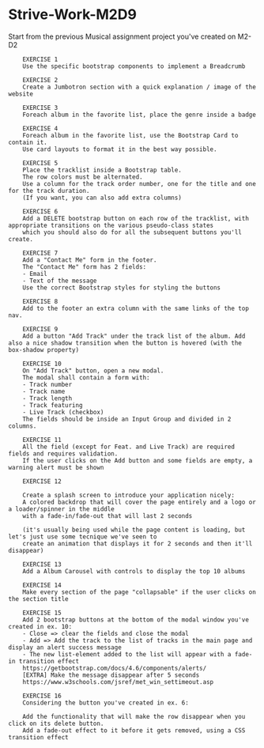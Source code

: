# Strive-Work-M2D9
 
 Start from the previous Musical assignment project you've created on M2-D2
 
 
        EXERCISE 1
        Use the specific bootstrap components to implement a Breadcrumb
                
        EXERCISE 2
        Create a Jumbotron section with a quick explanation / image of the website
        
        EXERCISE 3
        Foreach album in the favorite list, place the genre inside a badge
 
        EXERCISE 4
        Foreach album in the favorite list, use the Bootstrap Card to contain it.
        Use card layouts to format it in the best way possible.
        
        EXERCISE 5
        Place the tracklist inside a Bootstrap table.
        The row colors must be alternated.
        Use a column for the track order number, one for the title and one for the track duration.
        (If you want, you can also add extra columns)
        
        EXERCISE 6
        Add a DELETE bootstrap button on each row of the tracklist, with appropriate transitions on the various pseudo-class states 
        which you should also do for all the subsequent buttons you'll create.
        
        EXERCISE 7
        Add a "Contact Me" form in the footer.
        The "Contact Me" form has 2 fields:
        - Email
        - Text of the message
        Use the correct Bootstrap styles for styling the buttons
        
        EXERCISE 8 
        Add to the footer an extra column with the same links of the top nav.
        
        EXERCISE 9
        Add a button "Add Track" under the track list of the album. Add also a nice shadow transition when the button is hovered (with the box-shadow property)
        
        EXERCISE 10
        On "Add Track" button, open a new modal.
        The modal shall contain a form with:
        - Track number
        - Track name
        - Track length
        - Track featuring
        - Live Track (checkbox)
        The fields should be inside an Input Group and divided in 2 columns.
        
        EXERCISE 11
        All the field (except for Feat. and Live Track) are required fields and requires validation.
        If the user clicks on the Add button and some fields are empty, a warning alert must be shown
        
        EXERCISE 12 

        Create a splash screen to introduce your application nicely: 
        A colored backdrop that will cover the page entirely and a logo or a loader/spinner in the middle 
        with a fade-in/fade-out that will last 2 seconds

        (it's usually being used while the page content is loading, but let's just use some tecnique we've seen to 
        create an animation that displays it for 2 seconds and then it'll disappear) 
        
        EXERCISE 13
        Add a Album Carousel with controls to display the top 10 albums
        
        EXERCISE 14
        Make every section of the page "collapsable" if the user clicks on the section title
        
        EXERCISE 15
        Add 2 bootstrap buttons at the bottom of the modal window you've created in ex. 10:
        - Close => clear the fields and close the modal
        - Add => Add the track to the list of tracks in the main page and display an alert success message 
        - The new list-element added to the list will appear with a fade-in transition effect
        https://getbootstrap.com/docs/4.6/components/alerts/
        [EXTRA] Make the message disappear after 5 seconds
        https://www.w3schools.com/jsref/met_win_settimeout.asp
        
        EXERCISE 16
        Considering the button you've created in ex. 6:

        Add the functionality that will make the row disappear when you click on its delete button. 
        Add a fade-out effect to it before it gets removed, using a CSS transition effect
